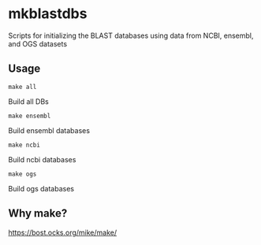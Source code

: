 # mkblastdbs

Scripts for initializing the BLAST databases using data from NCBI, ensembl, and OGS datasets


## Usage


    make all

Build all DBs


    make ensembl

Build ensembl databases

    make ncbi

Build ncbi databases

    make ogs

Build ogs databases


## Why make?


https://bost.ocks.org/mike/make/



